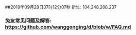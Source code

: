 ##2018年09月28日07时12分07秒 新址: 104.248.208.237
### 兔友常见问题及解答: https://github.com/wanggonging/d/blob/w/FAQ.md
